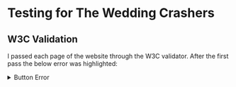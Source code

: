 # Testing for The Wedding Crashers

## W3C Validation

I passed each page of the website through the W3C validator. After the first pass the below error was highlighted:

<details><summary>Button Error</summary>

![button error screenshot](docs/testing/button-error.jpg)

<details>

I fixed this by removing the buttons from the anchor tabs and restyling the anchor tabs to appear as buttons. The only other issue following the first pass was a warning that a section on "The Band" page did not have a heading, as it only contained images. After consideration I changed this to be a div instead as I didn't believe the images to be a section semantically.

After fixing these issues I passed the pages through a second time and there were no issues, as shown in the below screenshots:

<details><summary>Home page</summary>

![home w3c screenshot](docs/testing/home-results-w3c.jpg)

<details>

<details><summary>Prices page</summary>

![prices w3c screenshot](docs/testing/prices-results-w3c.jpg)

<details>

<details><summary>The Band page</summary>

![band w3c screenshot](docs/testing/band-info-results-w3c.jpg)

<details>

<details><summary>Enquire page</summary>

![enquire w3c screenshot](docs/testing/enquire-results-w3c.jpg)

<details>

## Jigsaw Validation

I passed the website through the Jigsaw validator and this returned no errors:

![css jigsaw screenshot](docs/testing/css-results-jigsaw.jpg)

## A11Y Contrast Checker

I passed each page of the website through the a11y contrast checker and no errors were found:

<details><summary>Home page</summary>

![home a11y screenshot](docs/testing/home-results-a11y.jpg)

<details>

<details><summary>Prices page</summary>

![prices a11y screenshot](docs/testing/prices-results-a11y.jpg)

<details>

<details><summary>The Band page</summary>

![band a11y screenshot](docs/testing/band-info-results-a11y.jpg)

<details>

<details><summary>Enquire page</summary>

![enquire a11y screenshot](docs/testing/enquire-results-a11y.jpg)

<details>

## Lighthouse Analysis

I passed each page through the Lighthouse tool produce a report for both desktop and mobile performance. All results were 90+ except for the homepage performance on mobile which was 89. As I had already reduced the filesize images as much as possible I decided to leave this due to it being so close to 90. The results are below:

<details><summary>Home page</summary>

![home desktop lighthouse screenshot](docs/testing/home-desktop-lighthouse.jpg)
![home mobile lighthouse screenshot](docs/testing/home-mobile-lighthouse.jpg)

<details>

<details><summary>Prices page</summary>

![prices desktop lighthouse screenshot](docs/testing/prices-desktop-lighthouse.jpg)
![prices mobile lighthouse screenshot](docs/testing/prices-mobile-lighthouse.jpg)

<details>

<details><summary>The Band page</summary>

![band desktop lighthouse screenshot](docs/testing/band-desktop-lighthouse.jpg)
![band mobile lighthouse screenshot](docs/testing/band-mobile-lighthouse.jpg)

<details>

<details><summary>Enquire page</summary>

![enquire desktop lighthouse screenshot](docs/testing/enquire-desktop-lighthouse.jpg)
![enquire mobile lighthouse screenshot](docs/testing/enquire-mobile-lighthouse.jpg)

<details>

## Manual Testing

I performed manual testing on all of the pages to ensure the following:

- All internal links work and go to the correct page
- All external links work, go to the correct page, and open in a new tab
- The styles on :hover pseudo-classes work
- The video on "The Band" page operates as intended (i.e. no auto-play, controls work)
- The styles on the contact form :focus psuedo-class work
- The contact form fields accept input
- The submit button does not work unless all required fields are populated
- Responsive elements are activated at the relevant breakpoints

These tests were completed on 3 different browsers on a desktop: Chrome, Edge and Firefox. The tests were also carried out on a Samsung Galaxy s21.

A full breakdown of the tests completed can be seen in the below screenshots. The testing file can be found [here](docs/testing/wedding-crashers-testing.xlsx) but please note it is a .xlsx file.

<details><summary>Home page</summary>

![home manual testing screenshot](docs/testing/home-manual-testing.jpg)

<details>

<details><summary>Prices page</summary>

![prices manual testing screenshot](docs/testing/prices-manual-testing.jpg)

<details>

<details><summary>The Band page</summary>

![band manual testing screenshot](docs/testing/band-manual-testing.jpg)

<details>

<details><summary>Enquire page</summary>

![enquire manual testing screenshot](docs/testing/enquire-manual-testing.jpg)

<details>